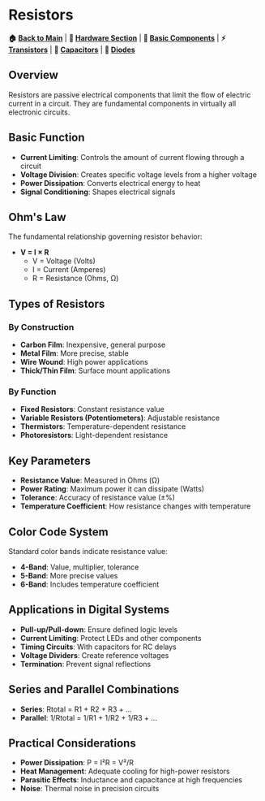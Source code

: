 # Resistors

**🏠 [Back to Main](../../README.md)** | **🔧 [Hardware Section](../README.md)** | **🔋 [Basic Components](../01-Basic-Components/)** | **⚡ [Transistors](Transistors.md)** | **🔌 [Capacitors](Capacitors.md)** | **🔌 [Diodes](Diodes.md)**

## Overview
Resistors are passive electrical components that limit the flow of electric current in a circuit. They are fundamental components in virtually all electronic circuits.

## Basic Function
- **Current Limiting**: Controls the amount of current flowing through a circuit
- **Voltage Division**: Creates specific voltage levels from a higher voltage
- **Power Dissipation**: Converts electrical energy to heat
- **Signal Conditioning**: Shapes electrical signals

## Ohm's Law
The fundamental relationship governing resistor behavior:
- **V = I × R**
  - V = Voltage (Volts)
  - I = Current (Amperes)
  - R = Resistance (Ohms, Ω)

## Types of Resistors

### By Construction
- **Carbon Film**: Inexpensive, general purpose
- **Metal Film**: More precise, stable
- **Wire Wound**: High power applications
- **Thick/Thin Film**: Surface mount applications

### By Function
- **Fixed Resistors**: Constant resistance value
- **Variable Resistors (Potentiometers)**: Adjustable resistance
- **Thermistors**: Temperature-dependent resistance
- **Photoresistors**: Light-dependent resistance

## Key Parameters
- **Resistance Value**: Measured in Ohms (Ω)
- **Power Rating**: Maximum power it can dissipate (Watts)
- **Tolerance**: Accuracy of resistance value (±%)
- **Temperature Coefficient**: How resistance changes with temperature

## Color Code System
Standard color bands indicate resistance value:
- **4-Band**: Value, multiplier, tolerance
- **5-Band**: More precise values
- **6-Band**: Includes temperature coefficient

## Applications in Digital Systems
- **Pull-up/Pull-down**: Ensure defined logic levels
- **Current Limiting**: Protect LEDs and other components
- **Timing Circuits**: With capacitors for RC delays
- **Voltage Dividers**: Create reference voltages
- **Termination**: Prevent signal reflections

## Series and Parallel Combinations
- **Series**: Rtotal = R1 + R2 + R3 + ...
- **Parallel**: 1/Rtotal = 1/R1 + 1/R2 + 1/R3 + ...

## Practical Considerations
- **Power Dissipation**: P = I²R = V²/R
- **Heat Management**: Adequate cooling for high-power resistors
- **Parasitic Effects**: Inductance and capacitance at high frequencies
- **Noise**: Thermal noise in precision circuits
